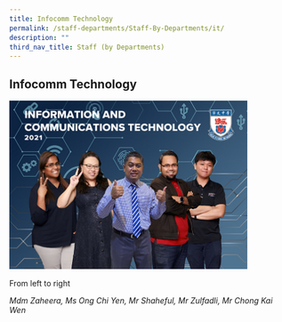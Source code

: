 ```yaml
---
title: Infocomm Technology
permalink: /staff-departments/Staff-By-Departments/it/
description: ""
third_nav_title: Staff (by Departments)
---
```




## Infocomm Technology

<img src="/images/ICT.jpg" style="width:85%">

From left to right  
  
_Mdm Zaheera, Ms Ong Chi Yen, Mr Shaheful, Mr Zulfadli, Mr Chong Kai Wen_